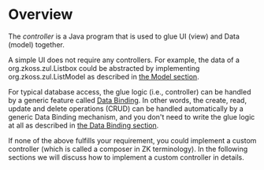 # Overview

The *controller* is a Java program that is used to glue UI (view) and
Data (model) together.

A simple UI does not require any controllers. For example, the data of a
<javadoc>org.zkoss.zul.Listbox</javadoc> could be abstracted by
implementing <javadoc type="interface">org.zkoss.zul.ListModel</javadoc>
as described in [the Model section]({{site.baseurl}}/zk_dev_ref/mvc/model).

For typical database access, the glue logic (i.e., controller) can be
handled by a generic feature called [Data Binding]({{site.baseurl}}/zk_dev_ref/mvvm/data_binding). In
other words, the create, read, update and delete operations (CRUD) can
be handled automatically by a generic Data Binding mechanism, and you
don't need to write the glue logic at all as described in [the Data Binding section]({{site.baseurl}}/zk_dev_ref/mvvm/data_binding).

If none of the above fulfills your requirement, you could implement a
custom controller (which is called a composer in ZK terminology). In the
following sections we will discuss how to implement a custom controller
in details.

